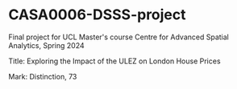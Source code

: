 # CASA0006-DSSS-project
Final project for UCL Master's course 
Centre for Advanced Spatial Analytics, Spring 2024

Title: Exploring the Impact of the ULEZ on London House Prices

Mark: Distinction, 73
